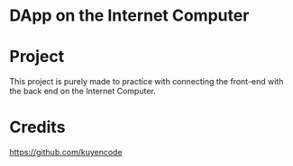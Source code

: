 # DApp on the Internet Computer

# Project
This project is purely made to practice with connecting the front-end with the back end on the Internet Computer.

# Credits
https://github.com/kuyencode